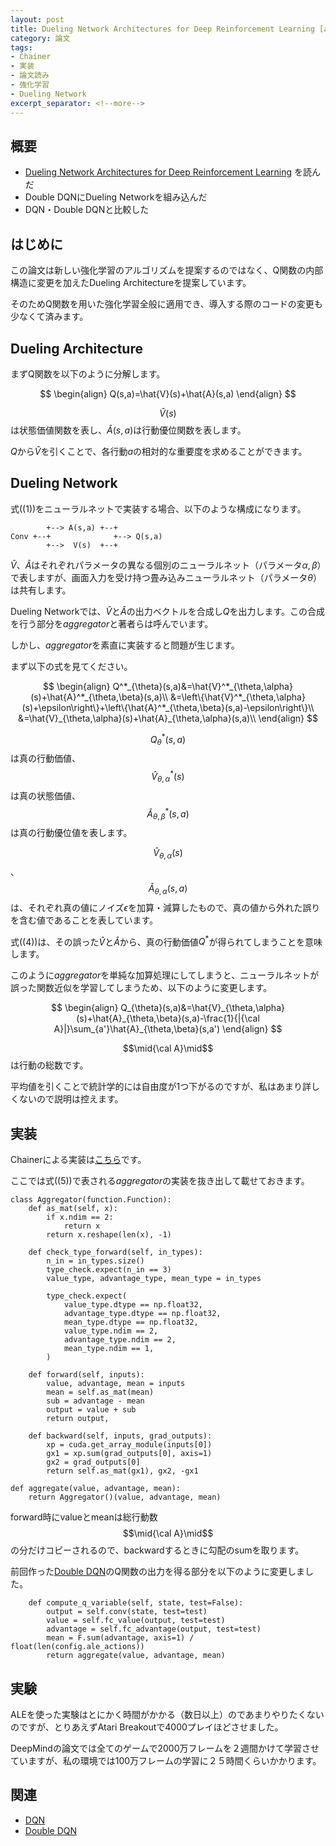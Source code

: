 ```yaml
---
layout: post
title: Dueling Network Architectures for Deep Reinforcement Learning [arXiv:1511.06581]
category: 論文
tags:
- Chainer
- 実装
- 論文読み
- 強化学習
- Dueling Network
excerpt_separator: <!--more-->
---
```


## 概要

- [Dueling Network Architectures for Deep Reinforcement Learning](http://arxiv.org/abs/1511.06581) を読んだ
- Double DQNにDueling Networkを組み込んだ
- DQN・Double DQNと比較した

<!--more-->

## はじめに

この論文は新しい強化学習のアルゴリズムを提案するのではなく、Q関数の内部構造に変更を加えたDueling Architectureを提案しています。

そのためQ関数を用いた強化学習全般に適用でき、導入する際のコードの変更も少なくて済みます。

## Dueling Architecture

まずQ関数を以下のように分解します。

$$
	\begin{align}
		Q(s,a)=\hat{V}(s)+\hat{A}(s,a)
	\end{align}
$$

$$\hat{V}(s)$$は状態価値関数を表し、$\hat{A}(s,a)$は行動優位関数を表します。

$Q$から$\hat{V}$を引くことで、各行動$a$の相対的な重要度を求めることができます。

## Dueling Network

式((1))をニューラルネットで実装する場合、以下のような構成になります。

```
        +--> A(s,a) +--+
Conv +--+              +--> Q(s,a)
        +-->  V(s)  +--+
```

$\hat{V}$、$\hat{A}$はそれぞれパラメータの異なる個別のニューラルネット（パラメータ$\alpha,\beta$）で表しますが、画面入力を受け持つ畳み込みニューラルネット（パラメータ$\theta$）は共有します。

Dueling Networkでは、$\hat{V}$と$\hat{A}$の出力ベクトルを合成し$Q$を出力します。この合成を行う部分を$aggregator$と著者らは呼んでいます。

しかし、$aggregator$を素直に実装すると問題が生じます。

まず以下の式を見てください。

$$
	\begin{align}
		Q^*_{\theta}(s,a)&=\hat{V}^*_{\theta,\alpha}(s)+\hat{A}^*_{\theta,\beta}(s,a)\\
		&=\left\{\hat{V}^*_{\theta,\alpha}(s)+\epsilon\right\}+\left\{\hat{A}^*_{\theta,\beta}(s,a)-\epsilon\right\}\\
		&=\hat{V}_{\theta,\alpha}(s)+\hat{A}_{\theta,\alpha}(s,a)\\
	\end{align}
$$

$$Q^*_{\theta}(s,a)$$は真の行動価値、$$\hat{V}^*_{\theta,\alpha}(s)$$は真の状態価値、$$\hat{A}^*_{\theta,\beta}(s,a)$$は真の行動優位値を表します。

$$\hat{V}_{\theta,\alpha}(s)$$、$$\hat{A}_{\theta,\alpha}(s,a)$$は、それぞれ真の値にノイズ$\epsilon$を加算・減算したもので、真の値から外れた誤りを含む値であることを表しています。

式((4))は、その誤った$\hat{V}$と$\hat{A}$から、真の行動価値$Q^*$が得られてしまうことを意味します。

このように$aggregator$を単純な加算処理にしてしまうと、ニューラルネットが誤った関数近似を学習してしまうため、以下のように変更します。

$$
	\begin{align}
		Q_{\theta}(s,a)&=\hat{V}_{\theta,\alpha}(s)+\hat{A}_{\theta,\beta}(s,a)-\frac{1}{|{\cal A}|}\sum_{a'}\hat{A}_{\theta,\beta}(s,a')
	\end{align}
$$

$$\mid{\cal A}\mid$$は行動の総数です。

平均値を引くことで統計学的には自由度が1つ下がるのですが、私はあまり詳しくないので説明は控えます。

## 実装

Chainerによる実装は[こちら](https://github.com/musyoku/dueling-network)です。

ここでは式((5))で表される$aggregator$の実装を抜き出して載せておきます。

```
class Aggregator(function.Function):
	def as_mat(self, x):
		if x.ndim == 2:
			return x
		return x.reshape(len(x), -1)
		
	def check_type_forward(self, in_types):
		n_in = in_types.size()
		type_check.expect(n_in == 3)
		value_type, advantage_type, mean_type = in_types

		type_check.expect(
			value_type.dtype == np.float32,
			advantage_type.dtype == np.float32,
			mean_type.dtype == np.float32,
			value_type.ndim == 2,
			advantage_type.ndim == 2,
			mean_type.ndim == 1,
		)

	def forward(self, inputs):
		value, advantage, mean = inputs
		mean = self.as_mat(mean)
		sub = advantage - mean
		output = value + sub
		return output,

	def backward(self, inputs, grad_outputs):
		xp = cuda.get_array_module(inputs[0])
		gx1 = xp.sum(grad_outputs[0], axis=1)
		gx2 = grad_outputs[0]
		return self.as_mat(gx1), gx2, -gx1

def aggregate(value, advantage, mean):
	return Aggregator()(value, advantage, mean)
```

forward時にvalueとmeanは総行動数$$\mid{\cal A}\mid$$の分だけコピーされるので、backwardするときに勾配のsumを取ります。

前回作った[Double DQN](http://localhost:4000/2016/03/16/deep-reinforcement-learning-with-double-q-learning/)のQ関数の出力を得る部分を以下のように変更しました。

```
	def compute_q_variable(self, state, test=False):
		output = self.conv(state, test=test)
		value = self.fc_value(output, test=test)
		advantage = self.fc_advantage(output, test=test)
		mean = F.sum(advantage, axis=1) / float(len(config.ale_actions))
		return aggregate(value, advantage, mean)
```

## 実験

ALEを使った実験はとにかく時間がかかる（数日以上）のであまりやりたくないのですが、とりあえずAtari Breakoutで4000プレイほどさせました。

DeepMindの論文では全てのゲームで2000万フレームを２週間かけて学習させていますが、私の環境では100万フレームの学習に２５時間くらいかかります。

## 関連

- [DQN](http://localhost:4000/2016/03/06/human-level-control-through-deep-reinforcement-learning/)
- [Double DQN](http://localhost:4000/2016/03/16/deep-reinforcement-learning-with-double-q-learning/)